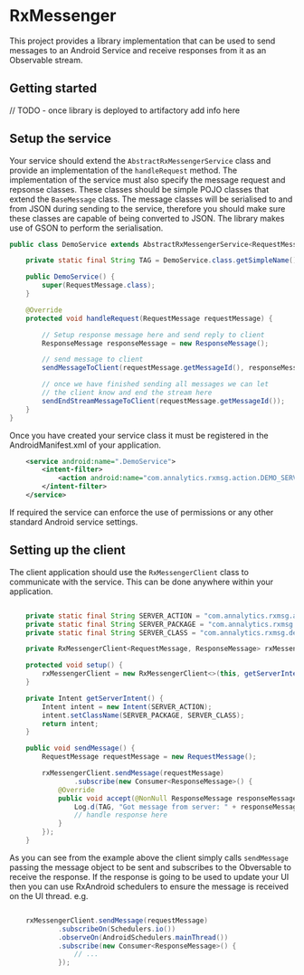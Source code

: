 # RxMessenger

This project provides a library implementation that can be used to send messages to an Android
Service and receive responses from it as an Observable stream.

## Getting started

// TODO - once library is deployed to artifactory add info here

## Setup the service

Your service should extend the `AbstractRxMessengerService` class and provide an implementation of
the `handleRequest` method. The implementation of the service must also specify the message request
 and repsonse classes. These classes should be simple POJO classes that extend the `BaseMessage`
 class. The message classes will be serialised to and from JSON during sending to the service,
 therefore you should make sure these classes are capable of being converted to JSON. The library
 makes use of GSON to perform the serialisation.

```java
public class DemoService extends AbstractRxMessengerService<RequestMessage, ResponseMessage> {

    private static final String TAG = DemoService.class.getSimpleName();

    public DemoService() {
        super(RequestMessage.class);
    }

    @Override
    protected void handleRequest(RequestMessage requestMessage) {

        // Setup response message here and send reply to client
        ResponseMessage responseMessage = new ResponseMessage();

        // send message to client
        sendMessageToClient(requestMessage.getMessageId(), responseMessage);

        // once we have finished sending all messages we can let
        // the client know and end the stream here
        sendEndStreamMessageToClient(requestMessage.getMessageId());
    }
}
```

Once you have created your service class it must be registered in the AndroidManifest.xml of your
application.

```xml
    <service android:name=".DemoService">
        <intent-filter>
            <action android:name="com.annalytics.rxmsg.action.DEMO_SERVER"/>
        </intent-filter>
    </service>
```

If required the service can enforce the use of permissions or any other standard Android service
settings.

## Setting up the client

The client application should use the `RxMessengerClient` class to communicate with the service. This
can be done anywhere within your application.

```java

    private static final String SERVER_ACTION = "com.annalytics.rxmsg.action.DEMO_SERVER";
    private static final String SERVER_PACKAGE = "com.annalytics.rxmsg.demoserver";
    private static final String SERVER_CLASS = "com.annalytics.rxmsg.demoserver.DemoService";

    private RxMessengerClient<RequestMessage, ResponseMessage> rxMessengerClient;

    protected void setup() {
        rxMessengerClient = new RxMessengerClient<>(this, getServerIntent(), ResponseMessage.class);
    }

    private Intent getServerIntent() {
        Intent intent = new Intent(SERVER_ACTION);
        intent.setClassName(SERVER_PACKAGE, SERVER_CLASS);
        return intent;
    }

    public void sendMessage() {
        RequestMessage requestMessage = new RequestMessage();

        rxMessengerClient.sendMessage(requestMessage)
                .subscribe(new Consumer<ResponseMessage>() {
            @Override
            public void accept(@NonNull ResponseMessage responseMessage) throws Exception {
                Log.d(TAG, "Got message from server: " + responseMessage.getServerMessage());
                // handle response here
            }
        });
    }

```

As you can see from the example above the client simply calls `sendMessage` passing the message object
to be sent and subscribes to the Obversable to receive the response. If the response is going to
be used to update your UI then you can use RxAndroid schedulers to ensure the message is received
on the UI thread. e.g.


```java

    rxMessengerClient.sendMessage(requestMessage)
            .subscribeOn(Schedulers.io())
            .observeOn(AndroidSchedulers.mainThread())
            .subscribe(new Consumer<ResponseMessage>() {
                // ...
            });

```

